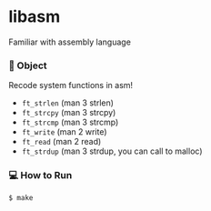 # libasm

Familiar with assembly language

### 🎯 Object
Recode system functions in asm!
- `ft_strlen` (man 3 strlen)
- `ft_strcpy` (man 3 strcpy)
- `ft_strcmp` (man 3 strcmp)
- `ft_write` (man 2 write)
- `ft_read` (man 2 read)
- `ft_strdup` (man 3 strdup, you can call to malloc)

### 💻 How to Run

```bash
$ make
```
